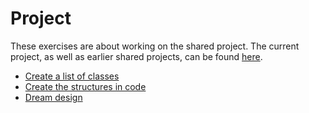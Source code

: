 # Project

These exercises are about working on the shared project.
The current project, as well as earlier shared projects,
can be found [here](../misc/projects.md).

- [Create a list of classes](create_class_list.md)
- [Create the structures in code](create_structs.md)
- [Dream design](dream_design.md)

